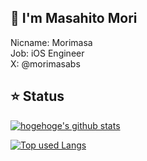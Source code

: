 ## 🍎 I'm Masahito Mori
Nicname: Morimasa  
Job: iOS Engineer  
X: @morimasabs  

## ⭐️ Status
<!-- リポジトリステータス -->
[![hogehoge's github stats](https://github-readme-stats.vercel.app/api?username=morimasabs&hide=contribs&count_private=true&hide_rank=true&show_icons=true&theme=tokyonight)](https://github.com/morimasabs/)

<!-- ソースコード統計 -->
[![Top used Langs](https://github-readme-stats.vercel.app/api/top-langs/?username=morimasabs&layout=compact&theme=tokyonight)](https://github.com/morimasabs/)

